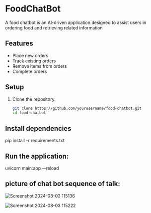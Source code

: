 # FoodChatBot
A food chatbot is an AI-driven application designed to assist users in ordering food and retrieving related information


## Features

- Place new orders
- Track existing orders
- Remove items from orders
- Complete orders

## Setup

1. Clone the repository:
   ```sh
   git clone https://github.com/yourusername/food-chatbot.git
   cd food-chatbot
   

## Install dependencies
   
   pip install -r requirements.txt
   

## Run the application:
   uvicorn main:app --reload

## picture of chat bot sequence of talk:
![Screenshot 2024-08-03 115136](https://github.com/user-attachments/assets/a06c00c0-bfe8-47e0-a15a-a103412b9b78)



![Screenshot 2024-08-03 115222](https://github.com/user-attachments/assets/c2ad21d8-fc3f-4ba9-9a0a-6fbb29e6f353)



